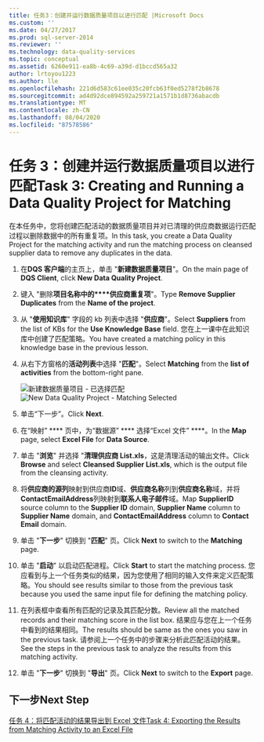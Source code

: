 ```yaml
---
title: 任务3：创建并运行数据质量项目以进行匹配 |Microsoft Docs
ms.custom: ''
ms.date: 04/27/2017
ms.prod: sql-server-2014
ms.reviewer: ''
ms.technology: data-quality-services
ms.topic: conceptual
ms.assetid: 6260e911-ea8b-4c69-a39d-d1bccd565a32
author: lrtoyou1223
ms.author: lle
ms.openlocfilehash: 221d6d583c61ee035c20fcb63f0ed5278f2b8678
ms.sourcegitcommit: ad4d92dce894592a259721a1571b1d8736abacdb
ms.translationtype: MT
ms.contentlocale: zh-CN
ms.lasthandoff: 08/04/2020
ms.locfileid: "87578586"
---
```

# <a name="task-3-creating-and-running-a-data-quality-project-for-matching"></a><span data-ttu-id="70e98-102">任务 3：创建并运行数据质量项目以进行匹配</span><span class="sxs-lookup"><span data-stu-id="70e98-102">Task 3: Creating and Running a Data Quality Project for Matching</span></span>
  <span data-ttu-id="70e98-103">在本任务中，您将创建匹配活动的数据质量项目并对已清理的供应商数据运行匹配过程以删除数据中的所有重复项。</span><span class="sxs-lookup"><span data-stu-id="70e98-103">In this task, you create a Data Quality Project for the matching activity and run the matching process on cleansed supplier data to remove any duplicates in the data.</span></span>

1.  <span data-ttu-id="70e98-104">在**DQS 客户端**的主页上，单击 "**新建数据质量项目**"。</span><span class="sxs-lookup"><span data-stu-id="70e98-104">On the main page of **DQS Client**, click **New Data Quality Project**.</span></span>

2.  <span data-ttu-id="70e98-105">键入 "删除**项目名称中的\*\*\*\*供应商重复项**"。</span><span class="sxs-lookup"><span data-stu-id="70e98-105">Type **Remove Supplier Duplicates** from the **Name of the project**.</span></span>

3.  <span data-ttu-id="70e98-106">从 "**使用知识库**" 字段的 kb 列表中选择 "**供应商**"。</span><span class="sxs-lookup"><span data-stu-id="70e98-106">Select **Suppliers** from the list of KBs for the **Use Knowledge Base** field.</span></span> <span data-ttu-id="70e98-107">您在上一课中在此知识库中创建了匹配策略。</span><span class="sxs-lookup"><span data-stu-id="70e98-107">You have created a matching policy in this knowledge base in the previous lesson.</span></span>

4.  <span data-ttu-id="70e98-108">从右下方窗格的**活动列表**中选择 "**匹配**"。</span><span class="sxs-lookup"><span data-stu-id="70e98-108">Select **Matching** from the **list of activities** from the bottom-right pane.</span></span>

     <span data-ttu-id="70e98-109">![新建数据质量项目 - 已选择匹配](../../2014/tutorials/media/et-creatingandrunningadqpformatching.jpg "新建数据质量项目 - 已选择匹配")</span><span class="sxs-lookup"><span data-stu-id="70e98-109">![New Data Quality Project - Matching Selected](../../2014/tutorials/media/et-creatingandrunningadqpformatching.jpg "New Data Quality Project - Matching Selected")</span></span>

5.  <span data-ttu-id="70e98-110">单击“下一步”。</span><span class="sxs-lookup"><span data-stu-id="70e98-110">Click **Next**.</span></span>

6.  <span data-ttu-id="70e98-111">在“映射” \*\*\*\* 页中，为“数据源” \*\*\*\* 选择“Excel 文件” \*\*\*\*。</span><span class="sxs-lookup"><span data-stu-id="70e98-111">In the **Map** page, select **Excel File** for **Data Source**.</span></span>

7.  <span data-ttu-id="70e98-112">单击 "**浏览**" 并选择 "**清理供应商 List.xls**，这是清理活动的输出文件。</span><span class="sxs-lookup"><span data-stu-id="70e98-112">Click **Browse** and select **Cleansed Supplier List.xls**, which is the output file from the cleansing activity.</span></span>

8.  <span data-ttu-id="70e98-113">将**供应商的源列**映射到供应商**ID**域、**供应商名称**列到**供应商名称**域，并将**ContactEmailAddress**列映射到**联系人电子邮件**域。</span><span class="sxs-lookup"><span data-stu-id="70e98-113">Map **SupplierID** source column to the **Supplier ID** domain, **Supplier Name** column to **Supplier Name** domain, and **ContactEmailAddress** column to **Contact Email** domain.</span></span>

9. <span data-ttu-id="70e98-114">单击 "**下一步**" 切换到 "**匹配**" 页。</span><span class="sxs-lookup"><span data-stu-id="70e98-114">Click **Next** to switch to the **Matching** page.</span></span>

10. <span data-ttu-id="70e98-115">单击 "**启动**" 以启动匹配进程。</span><span class="sxs-lookup"><span data-stu-id="70e98-115">Click **Start** to start the matching process.</span></span> <span data-ttu-id="70e98-116">您应看到与上一个任务类似的结果，因为您使用了相同的输入文件来定义匹配策略。</span><span class="sxs-lookup"><span data-stu-id="70e98-116">You should see results similar to those from the previous task because you used the same input file for defining the matching policy.</span></span>

11. <span data-ttu-id="70e98-117">在列表框中查看所有匹配的记录及其匹配分数。</span><span class="sxs-lookup"><span data-stu-id="70e98-117">Review all the matched records and their matching score in the list box.</span></span> <span data-ttu-id="70e98-118">结果应与您在上一个任务中看到的结果相同。</span><span class="sxs-lookup"><span data-stu-id="70e98-118">The results should be same as the ones you saw in the previous task.</span></span> <span data-ttu-id="70e98-119">请参阅上一个任务中的步骤来分析此匹配活动的结果。</span><span class="sxs-lookup"><span data-stu-id="70e98-119">See the steps in the previous task to analyze the results from this matching activity.</span></span>

12. <span data-ttu-id="70e98-120">单击 "**下一步**" 切换到 "**导出**" 页。</span><span class="sxs-lookup"><span data-stu-id="70e98-120">Click **Next** to switch to the **Export** page.</span></span>

## <a name="next-step"></a><span data-ttu-id="70e98-121">下一步</span><span class="sxs-lookup"><span data-stu-id="70e98-121">Next Step</span></span>
 [<span data-ttu-id="70e98-122">任务 4：将匹配活动的结果导出到 Excel 文件</span><span class="sxs-lookup"><span data-stu-id="70e98-122">Task 4: Exporting the Results from Matching Activity to an Excel File</span></span>](../../2014/tutorials/task-4-exporting-the-results-from-matching-activity-to-an-excel-file.md)


